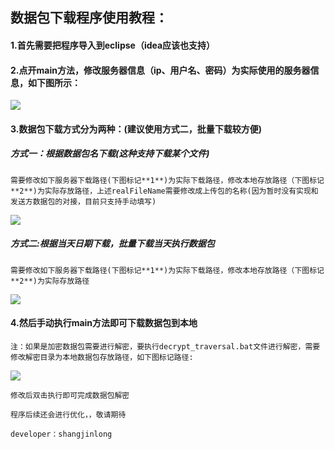 ## 数据包下载程序使用教程：

#### 1.首先需要把程序导入到eclipse（idea应该也支持）

#### 2.点开main方法，修改服务器信息（ip、用户名、密码）为实际使用的服务器信息，如下图所示：

![](images/服务器信息.jpg)

#### 3.数据包下载方式分为两种：(建议使用方式二，批量下载较方便)

##### 方式一：根据数据包名下载(这种支持下载某个文件)

```
需要修改如下服务器下载路径(下图标记**1**)为实际下载路径，修改本地存放路径（下图标记**2**)为实际存放路径，上述realFileName需要修改成上传包的名称(因为暂时没有实现和发送方数据包的对接，目前只支持手动填写)
```

![](images/下载方式1.jpg)

##### 方式二:根据当天日期下载，批量下载当天执行数据包

```
需要修改如下服务器下载路径(下图标记**1**)为实际下载路径，修改本地存放路径（下图标记**2**)为实际存放路径
```

![](images/下载方式2.jpg)

#### 4.然后手动执行main方法即可下载数据包到本地

```
注：如果是加密数据包需要进行解密，要执行decrypt_traversal.bat文件进行解密，需要修改解密目录为本地数据包存放路径，如下图标记路径:
```

![](images/解密.jpg)

```
修改后双击执行即可完成数据包解密
```



```
程序后续还会进行优化，，敬请期待
```

```
developer：shangjinlong
```

